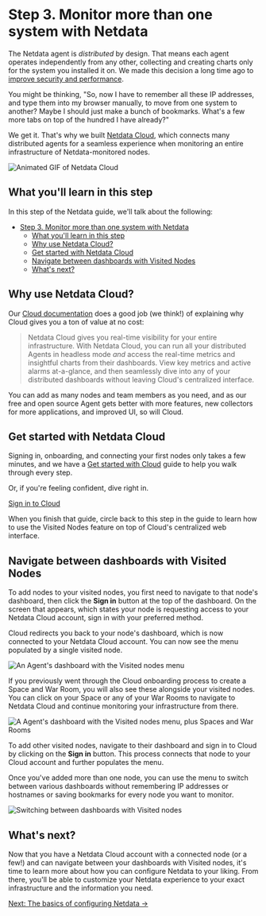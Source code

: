 <!--
title: "Step 3. Monitor more than one system with Netdata"
sidebar_label: "Step 3. Monitor more than one system with Netdata"
date: 2020-05-01
custom_edit_url: https://github.com/netdata/netdata/edit/master/docs/guides/step-by-step/step-03.md
learn_status: "Published"
learn_topic_type: "Tasks"
learn_rel_path: "Guides/Step by step"
-->

# Step 3. Monitor more than one system with Netdata

The Netdata agent is _distributed_ by design. That means each agent operates independently from any other, collecting
and creating charts only for the system you installed it on. We made this decision a long time ago to [improve security
and performance](step-01.md).

You might be thinking, "So, now I have to remember all these IP addresses, and type them into my browser
manually, to move from one system to another? Maybe I should just make a bunch of bookmarks. What's a few more tabs
on top of the hundred I have already?"

We get it. That's why we built [Netdata Cloud](https://github.com/netdata/netdata/blob/master/docs/cloud/cloud.mdx), which connects many distributed
agents for a seamless experience when monitoring an entire infrastructure of Netdata-monitored nodes.

![Animated GIF of Netdata
Cloud](https://user-images.githubusercontent.com/1153921/80828986-1ebb3b00-8b9b-11ea-957f-2c8d0d009e44.gif)

## What you'll learn in this step

In this step of the Netdata guide, we'll talk about the following:

- [Step 3. Monitor more than one system with Netdata](#step-3-monitor-more-than-one-system-with-netdata)
  - [What you'll learn in this step](#what-youll-learn-in-this-step)
  - [Why use Netdata Cloud?](#why-use-netdata-cloud)
  - [Get started with Netdata Cloud](#get-started-with-netdata-cloud)
  - [Navigate between dashboards with Visited Nodes](#navigate-between-dashboards-with-visited-nodes)
  - [What's next?](#whats-next)

## Why use Netdata Cloud?

Our [Cloud documentation](https://github.com/netdata/netdata/blob/master/docs/cloud/cloud.mdx) does a good job (we think!) of explaining why Cloud
gives you a ton of value at no cost:

> Netdata Cloud gives you real-time visibility for your entire infrastructure. With Netdata Cloud, you can run all your
> distributed Agents in headless mode _and_ access the real-time metrics and insightful charts from their dashboards.
> View key metrics and active alarms at-a-glance, and then seamlessly dive into any of your distributed dashboards
> without leaving Cloud's centralized interface.

You can add as many nodes and team members as you need, and as our free and open source Agent gets better with more
features, new collectors for more applications, and improved UI, so will Cloud.

## Get started with Netdata Cloud

Signing in, onboarding, and connecting your first nodes only takes a few minutes, and we have a [Get started with
Cloud](https://github.com/netdata/netdata/blob/master/docs/cloud/cloud.mdx) guide to help you walk through every step.

Or, if you're feeling confident, dive right in.

<p><a href="https://app.netdata.cloud" className="button button--lg">Sign in to Cloud</a></p>

When you finish that guide, circle back to this step in the guide to learn how to use the Visited Nodes feature on
top of Cloud's centralized web interface.

## Navigate between dashboards with Visited Nodes

To add nodes to your visited nodes, you first need to navigate to that node's dashboard, then click the **Sign in**
button at the top of the dashboard. On the screen that appears, which states your node is requesting access to your
Netdata Cloud account, sign in with your preferred method.

Cloud redirects you back to your node's dashboard, which is now connected to your Netdata Cloud account. You can now see the menu populated by a single visited node.

![An Agent's dashboard with the Visited nodes
menu](https://user-images.githubusercontent.com/1153921/80830383-b6ba2400-8b9d-11ea-9eb2-379c7eccd22f.png)

If you previously went through the Cloud onboarding process to create a Space and War Room, you will also see these
alongside your visited nodes. You can click on your Space or any of your War Rooms to navigate to Netdata Cloud and
continue monitoring your infrastructure from there.

![A Agent's dashboard with the Visited nodes menu, plus Spaces and War
Rooms](https://user-images.githubusercontent.com/1153921/80830382-b6218d80-8b9d-11ea-869c-1170b95eeb4a.png)

To add other visited nodes, navigate to their dashboard and sign in to Cloud by clicking on the **Sign in** button. This
process connects that node to your Cloud account and further populates the menu.

Once you've added more than one node, you can use the menu to switch between various dashboards without remembering IP
addresses or hostnames or saving bookmarks for every node you want to monitor.

![Switching between dashboards with Visited
nodes](https://user-images.githubusercontent.com/1153921/80831018-e158ac80-8b9e-11ea-882e-1d82cdc028cd.gif)

## What's next?

Now that you have a Netdata Cloud account with a connected node (or a few!) and can navigate between your dashboards with
Visited nodes, it's time to learn more about how you can configure Netdata to your liking. From there, you'll be able to
customize your Netdata experience to your exact infrastructure and the information you need.

[Next: The basics of configuring Netdata &rarr;](step-04.md)


